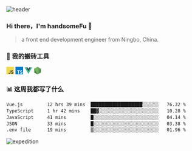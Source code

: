 ![header](https://raw.githubusercontent.com/fzq1998/fzq1998/master/header.png)

### Hi there，I'm handsomeFu 👋

> a front end development engineer from Ningbo, China.

### 🔧 我的搬砖工具
<code><img height="20" src="https://raw.githubusercontent.com/github/explore/80688e429a7d4ef2fca1e82350fe8e3517d3494d/topics/javascript/javascript.png" alt="javascript"></code>
<code><img height="20" src="https://raw.githubusercontent.com/github/explore/80688e429a7d4ef2fca1e82350fe8e3517d3494d/topics/typescript/typescript.png" alt="typescript"></code>
<code><img height="20" src="https://raw.githubusercontent.com/github/explore/80688e429a7d4ef2fca1e82350fe8e3517d3494d/topics/vue/vue.png" alt="vue"></code>
<code><img height="20" src="https://raw.githubusercontent.com/github/explore/80688e429a7d4ef2fca1e82350fe8e3517d3494d/topics/nodejs/nodejs.png" alt="nodejs"></code>



### 📊 这周我都写了什么
<!--START_SECTION:waka-->

```txt
Vue.js         12 hrs 39 mins  ███████████████████░░░░░░   76.32 %
TypeScript     1 hr 42 mins    ██▓░░░░░░░░░░░░░░░░░░░░░░   10.28 %
JavaScript     41 mins         █░░░░░░░░░░░░░░░░░░░░░░░░   04.14 %
JSON           33 mins         █░░░░░░░░░░░░░░░░░░░░░░░░   03.38 %
.env file      19 mins         ▒░░░░░░░░░░░░░░░░░░░░░░░░   01.96 %
```

<!--END_SECTION:waka-->


![expedition](https://raw.githubusercontent.com/fzq1998/fzq1998/master/expedition.gif)

